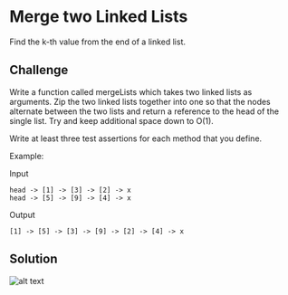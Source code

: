 # Merge two Linked Lists
Find the k-th value from the end of a linked list.

## Challenge
Write a function called mergeLists which takes two linked lists as arguments. Zip the two linked lists together into one
 so that the nodes alternate between the two lists and return a reference to the head of the single list. Try and keep additional space down to O(1).

Write at least three test assertions for each method that you define.

Example:

Input
```
head -> [1] -> [3] -> [2] -> x
head -> [5] -> [9] -> [4] -> x
```
Output
```
[1] -> [5] -> [3] -> [9] -> [2] -> [4] -> x
```

## Solution
![alt text](assets/ll_kth_from_end.jpeg "ll_merge")